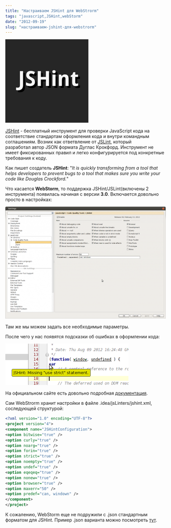 ```yaml
---
title: "Настраиваем JSHint для WebStrorm"
tags: "javascript,JSHint,webStorm"
date: "2012-09-19"
slug: "настраиваем-jshint-для-webstrorm"
---
```


![](images/jshint_logo.png "jshint_logo")

[JSHint](https://www.jshint.com/) - бесплатный инструмент для проверки JavaScript кода на соответствие стандартам оформления кода и внутри командным соглашениям. Возник как ответвление от [JSLint](https://www.jslint.com/), который разработал автор JSON формата Дуглас Крокфорд. Инструмент не имеет фиксированных правил и легко конфигурируется под конкретные требования к коду.

Как пишет создатель **JSHint**: "_It is quickly transforming from a tool that helps developers to prevent bugs to a tool that makes sure you write your code like Douglas Crockford._"

Что касается **WebStorm**, то поддержка JSHint/JSLint(включены 2 инструмента) появилась начиная с версии **3.0**. Включается довольно просто в настройках:

![](images/jshint_settings-1024x711.png "jshint_settings")

Там же мы можем задать все необходимые параметры.

После чего у нас появятся подсказки об ошибках в оформлении кода:

![](images/jshint_error.png "jshint_error")

На официальном сайте есть довольно подробная [документация](https://www.jshint.com/docs/).

Сам WebStrorm хранит настройки в файле .idea/jsLinters/jshint.xml, соследующей структурой:

```xml
<?xml version="1.0" encoding="UTF-8"?>
<project version="4">
<component name="JSHintConfiguration">
<option bitwise="true" />
<option curly="true" />
<option noarg="true" />
<option forin="true" />
<option strict="true" />
<option noempty="true" />
<option undef="true" />
<option eqeqeq="true" />
<option nonew="true" />
<option browser="true" />
<option maxerr="50" />
<option predef="can, windown" />
</component>
</project>
```

К сожалению, WebStorm еще не подружили с .json стандартным форматом для JSHint. Пример .json варианта можно посмотреть [тут](https://github.com/jupiterjs/canjs/blob/master/.jshintrc).
